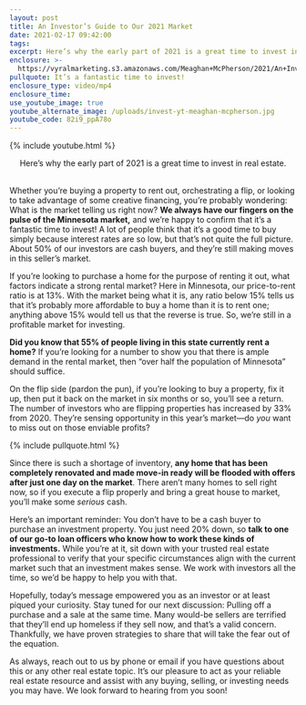 ```yaml
---
layout: post
title: An Investor’s Guide to Our 2021 Market
date: 2021-02-17 09:42:00
tags:
excerpt: Here’s why the early part of 2021 is a great time to invest in real estate.
enclosure: >-
  https://vyralmarketing.s3.amazonaws.com/Meaghan+McPherson/2021/An+Investor%E2%80%99s+Guide+to+Our+2021+Market.mp4
pullquote: It’s a fantastic time to invest!
enclosure_type: video/mp4
enclosure_time:
use_youtube_image: true
youtube_alternate_image: /uploads/invest-yt-meaghan-mcpherson.jpg
youtube_code: 82i9_ppA78o
---
```


{% include youtube.html %}

<center>Here&rsquo;s why the early part of 2021 is a great time to invest in real estate.</center>

<center>&nbsp;</center>

Whether you’re buying a property to rent out, orchestrating a flip, or looking to take advantage of some creative financing, you’re probably wondering: What is the market telling us right now? **We always have our fingers on the pulse of the Minnesota market,** and we’re happy to confirm that it’s a fantastic time to invest\! A lot of people think that it’s a good time to buy simply because interest rates are so low, but that’s not quite the full picture. About 50% of our investors are cash buyers, and they’re still making moves in this seller’s market.&nbsp;

If you’re looking to purchase a home for the purpose of renting it out, what factors indicate a strong rental market? Here in Minnesota, our price-to-rent ratio is at 13%. With the market being what it is, any ratio below 15% tells us that it’s probably more affordable to buy a home than it is to rent one; anything above 15% would tell us that the reverse is true. So, we’re still in a profitable market for investing.&nbsp;

**Did you know that 55% of people living in this state currently rent a home?** If you’re looking for a number to show you that there is ample demand in the rental market, then “over half the population of Minnesota” should suffice.&nbsp;

On the flip side (pardon the pun), if you’re looking to buy a property, fix it up, then put it back on the market in six months or so, you’ll see a return. The number of investors who are flipping properties has increased by 33% from 2020. They’re sensing opportunity in this year’s market—do *you* want to miss out on those enviable profits?

{% include pullquote.html %}

Since there is such a shortage of inventory, **any home that has been completely renovated and made move-in ready will be flooded with offers after just one day on the market**. There aren’t many homes to sell right now, so if you execute a flip properly and bring a great house to market, you’ll make some *serious* cash.&nbsp;

Here’s an important reminder: You don’t have to be a cash buyer to purchase an investment property. You just need 20% down, so **talk to one of our go-to loan officers who know how to work these kinds of investments.** While you’re at it, sit down with your trusted real estate professional to verify that your specific circumstances align with the current market such that an investment makes sense. We work with investors all the time, so we’d be happy to help you with that.&nbsp;

Hopefully, today’s message empowered you as an investor or at least piqued your curiosity. Stay tuned for our next discussion: Pulling off a purchase and a sale at the same time. Many would-be sellers are terrified that they’ll end up homeless if they sell now, and that’s a valid concern. Thankfully, we have proven strategies to share that will take the fear out of the equation.&nbsp;

As always, reach out to us by phone or email if you have questions about this or any other real estate topic. It’s our pleasure to act as your reliable real estate resource and assist with any buying, selling, or investing needs you may have. We look forward to hearing from you soon\!
